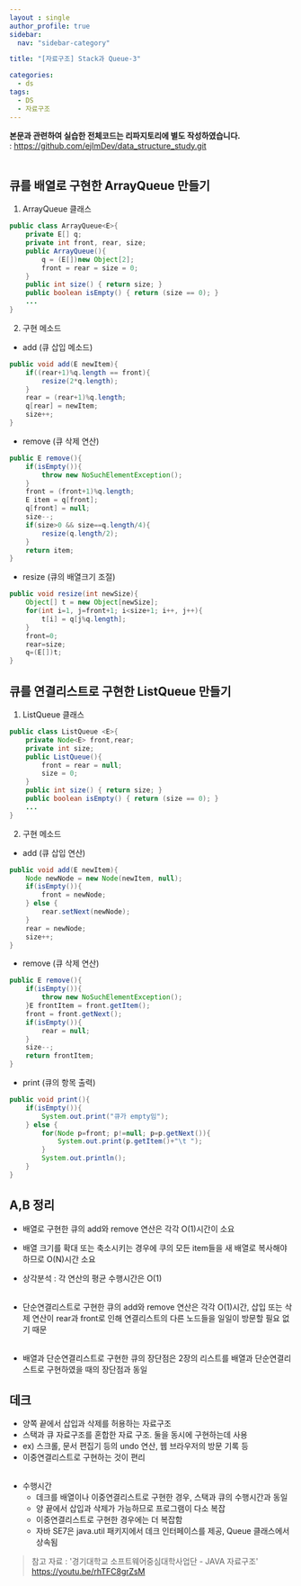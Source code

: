 ```yaml
---
layout : single
author_profile: true
sidebar: 
  nav: "sidebar-category"

title: "[자료구조] Stack과 Queue-3"

categories:
  - ds
tags:
  - DS
  - 자료구조
---
```



**본문과 관련하여 실습한 전체코드는 리파지토리에 별도 작성하였습니다.**<br>
: https://github.com/ejImDev/data_structure_study.git <br><br>

## 큐를 배열로 구현한 ArrayQueue 만들기
1. ArrayQueue 클래스
``` java
public class ArrayQueue<E>{
	private E[] q;
	private int front, rear, size;
	public ArrayQueue(){
		q = (E[])new Object[2];
		front = rear = size = 0;
	}
	public int size() { return size; }
	public boolean isEmpty() { return (size == 0); }
	...
}
```

2. 구현 메소드
- add (큐 삽입 메소드)
``` java
public void add(E newItem){
	if((rear+1)%q.length == front){
		resize(2*q.length);
	}
	rear = (rear+1)%q.length;
	q[rear] = newItem;
	size++;
}
```

- remove (큐 삭제 연산)
``` java
public E remove(){
	if(isEmpty()){
		throw new NoSuchElementException();
	}
	front = (front+1)%q.length;
	E item = q[front];
	q[front] = null;
	size--;
	if(size>0 && size==q.length/4){
		resize(q.length/2);
	}
	return item;
}
```

- resize (큐의 배열크기 조절)
``` java
public void resize(int newSize){
	Object[] t = new Object[newSize];
	for(int i=1, j=front+1; i<size+1; i++, j++){
		t[i] = q[j%q.length];
	}
	front=0;
	rear=size;
	q=(E[])t;
}
```

## 큐를 연결리스트로 구현한 ListQueue 만들기
1. ListQueue 클래스
``` java
public class ListQueue <E>{
	private Node<E> front,rear;
	private int size;
	public ListQueue(){
		front = rear = null;
		size = 0;
	}
	public int size() { return size; }
	public boolean isEmpty() { return (size == 0); }
	...
}
```

2. 구현 메소드
- add (큐 삽입 연산)
``` java
public void add(E newItem){
	Node newNode = new Node(newItem, null);
	if(isEmpty()){
		front = newNode;
	} else {
		rear.setNext(newNode);
	}
	rear = newNode;
	size++;
}
```

- remove (큐 삭제 연산)
``` java
public E remove(){
	if(isEmpty()){
		throw new NoSuchElementException();
	}E frontItem = front.getItem();
	front = front.getNext();
	if(isEmpty()){
		rear = null;
	}
	size--;
	return frontItem;
}
```

- print (큐의 항목 출력)
``` java
public void print(){
	if(isEmpty()){
		System.out.print("큐가 empty임");
	} else {
		for(Node p=front; p!=null; p=p.getNext()){
			System.out.print(p.getItem()+"\t ");
		}
		System.out.println();
	}
}
```

## A,B 정리
- 배열로 구현한 큐의 add와 remove 연산은 각각 O(1)시간이 소요<br>
- 배열 크기를 확대 또는 축소시키는 경우에 쿠의 모든 item들을 새 배열로 복사해야하므로 O(N)시간 소요
- 상각분석 : 각 연산의 평균 수행시간은 O(1)<br><br>

- 단순연결리스트로 구현한 큐의 add와 remove 연산은 각각 O(1)시간, 삽입 또는 삭제 연산이 rear과 front로 인해 연결리스트의 다른 노드들을 일일이 방문할 필요 없기 때문<br><br>

- 배열과 단순연결리스트로 구현한 큐의 장단점은 2장의 리스트를 배열과 단순연결리스트로 구현하였을 때의 장단점과 동일<br>

## 데크
- 양쪽 끝에서 삽입과 삭제를 허용하는 자료구조<br>
- 스택과 큐 자료구조를 혼합한 자료 구조. 둘을 동시에 구현하는데 사용<br>
- ex) 스크롤, 문서 편집기 등의 undo 연산, 웹 브라우저의 방문 기록 등<br>
- 이중연결리스트로 구현하는 것이 편리<br><br>

* 수행시간<br>
	- 데크를 배열이나 이중연결리스트로 구현한 경우, 스택과 큐의 수행시간과 동일<br>
	- 양 끝에서 삽입과 삭제가 가능하므로 프로그램이 다소 복잡<br>
	- 이중연결리스트로 구현한 경우에는 더 복잡함<br>
	- 자바 SE7은 java.util 패키지에서 데크 인터페이스를 제공, Queue 클래스에서 상속됨<br>


> 참고 자료 : '경기대학교 소프트웨어중심대학사업단 - JAVA 자료구조' https://youtu.be/rhTFC8grZsM
